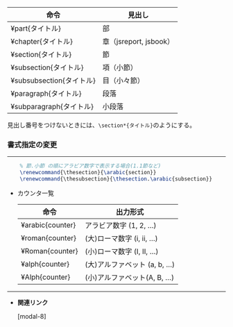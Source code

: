 <!--16-->
<!--sectionなどの書式変更-->

| **命令** | **見出し** |
| --- | --- |
| ¥part{タイトル} | 部 |
| ¥chapter{タイトル} | 章（jsreport, jsbook） |
| ¥section{タイトル} | 節 |
| ¥subsection{タイトル} | 項（小節） |
| ¥subsubsection{タイトル} | 目（小々節） |
| ¥paragraph{タイトル} | 段落 |
| ¥subparagraph{タイトル} | 小段落 |

見出し番号をつけないときには、`\section*{タイトル}`のようにする。

### **書式指定の変更**

---

```latex
    % 節.小節 の順にアラビア数字で表示する場合(1.1節など)
    \renewcommand{\thesection}{\arabic{section}}
    \renewcommand{\thesubsection}{\thesection.\arabic{subsection}}
```

- カウンタ一覧
    
    
    | **命令** | **出力形式** |
    | --- | --- |
    | ¥arabic{counter} | アラビア数字 (1, 2, …) |
    | ¥roman{counter} | (大)ローマ数字 (i, ii, …) |
    | ¥Roman{counter} | (小)ローマ数字 (I, II, …) |
    | ¥alph{counter} | (大)アルファベット (a, b, …) |
    | ¥Alph{counter} | (小)アルファベット(A, B, …) |

---

- **関連リンク**
    
    <div class="related-link-wrapper">
      [modal-8]<!--ドキュメントクラス-->
    </div>
    